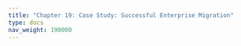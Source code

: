 ```yaml
---
title: "Chapter 19: Case Study: Successful Enterprise Migration"
type: docs
nav_weight: 190000
---
```

